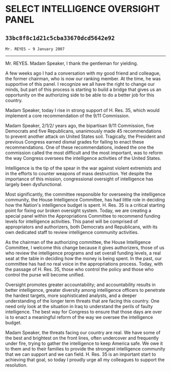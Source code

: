# SELECT INTELLIGENCE OVERSIGHT PANEL
## `33bc8f8c1d21c5cba33670dcd5642e92`
`Mr. REYES — 9 January 2007`

---


Mr. REYES. Madam Speaker, I thank the gentleman for yielding.

A few weeks ago I had a conversation with my good friend and 
colleague, the former chairman, who is now our ranking member. At the 
time, he was supportive of this panel. I recognize we all have the 
right to change our minds, but part of this process is starting to 
build a bridge that gives us an opportunity on the authorizing side to 
be able to do a better job for this country.

Madam Speaker, today I rise in strong support of H. Res. 35, which 
would implement a core recommendation of the 9/11 Commission.

Madam Speaker, 2/1/2/ years ago, the bipartisan 9/11 Commission, five 
Democrats and five Republicans, unanimously made 45 recommendations to 
prevent another attack on United States soil. Tragically, the President 
and previous Congress earned dismal grades for failing to enact these 
recommendations. One of these recommendations, indeed the one the 
commission called the most difficult and the most important, was to 
reform the way Congress oversees the intelligence activities of the 
United States.

Intelligence is the tip of the spear in the war against violent 
extremists and in the efforts to counter weapons of mass destruction. 
Yet despite the importance of this mission, congressional oversight of 
intelligence has largely been dysfunctional.

Most significantly, the committee responsible for overseeing the 
intelligence community, the House Intelligence Committee, has had 
little role in deciding how the Nation's intelligence budget is spent. 
H. Res. 35 is a critical starting point for fixing our broken oversight 
system. Today, we are creating a special panel within the 
Appropriations Committee to recommend funding levels for intelligence 
activities. This panel will be comprised of appropriators and 
authorizers, both Democrats and Republicans, with its own dedicated 
staff to review intelligence community activities.

As the chairman of the authorizing committee, the House Intelligence 
Committee, I welcome this change because it gives authorizers, those of 
us who review the intelligence programs and set overall funding levels, 
a real seat at the table in deciding how the money is being spent. In 
the past, our committee has had no real voice in the appropriations 
process. Today, with the passage of H. Res. 35, those who control the 
policy and those who control the purse will become unified.

Oversight promotes greater accountability; and accountability results 
in better intelligence, greater diversity among intelligence officers 
to penetrate the hardest targets, more sophisticated analysts, and a 
deeper understanding of the longer term threats that are facing this 
country. One need only look at the situation in Iraq to understand the 
perils of faulty intelligence. The best way for Congress to ensure that 
those days are over is to enact a meaningful reform of the way we 
oversee the intelligence budget.

Madam Speaker, the threats facing our country are real. We have some 
of the best and brightest on the front lines, often undercover and 
frequently under fire, trying to gather the intelligence to keep 
America safe. We owe it to them and to their families to provide the 
strongest intelligence community that we can support and we can field. 
H. Res. 35 is an important start to achieving that goal, so today I 
proudly urge all my colleagues to support the resolution.